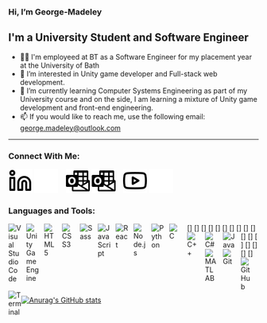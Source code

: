 ### Hi, I’m George-Madeley

## I'm a University Student and Software Engineer

- 🧑‍💻 I'm employeed at BT as a Software Engineer for my placement year at the University of Bath
- 👀 I’m interested in Unity game developer and Full-stack web development.
- 🌱 I’m currently learning Computer Systems Engineering as part of my University course and on the side, I am learning a mixture of Unity game development and front-end engineering.
- 📫 If you would like to reach me, use the following email: <george.madeley@outlook.com>

---

### Connect With Me:

[![website](./img/linkedin-light.svg)](www.linkedin.com/in/georgemadeleybathcompsyseng#gh-light-mode-only)
[![website](./img/linkedin-dark.svg)](www.linkedin.com/in/georgemadeleybathcompsyseng#gh-dark-mode-only)
&nbsp;&nbsp;
[![website](./img/outlook-light.svg)](george.madeley@outlook.com#gh-light-mode-only)
[![website](./img/outlook-dark.svg)](george.madeley@outlook.com#gh-dark-mode-only)
&nbsp;&nbsp;
[![website](./img/youtube-light.svg)](https://www.youtube.com/channel/UCEN60Gb1Xq7Z_tlz2pfQUwA#gh-light-mode-only)
[![website](./img/youtube-dark.svg)](https://www.youtube.com/channel/UCEN60Gb1Xq7Z_tlz2pfQUwA#gh-dark-mode-only)

### Languages and Tools:

[<img align="left" alt="Visual Studio Code" width="26px" src="https://cdn.jsdelivr.net/gh/devicons/devicon/icons/vscode/vscode-original.svg" style="padding-right:10px;" />]
[<img align="left" alt="Unity Game Engine" width="26px" src="https://cdn.jsdelivr.net/gh/devicons/devicon/icons/unity/unity-original.svg" style="padding-right:10px;" />]
[<img align="left" alt="HTML5" width="26px" src="https://cdn.jsdelivr.net/gh/devicons/devicon/icons/html5/html5-original.svg" style="padding-right:10px;" />]
[<img align="left" alt="CSS3" width="26px" src="https://cdn.jsdelivr.net/gh/devicons/devicon/icons/css3/css3-original.svg" style="padding-right:10px;" />]
[<img align="left" alt="Sass" width="26px" src="https://cdn.jsdelivr.net/gh/devicons/devicon/icons/sass/sass-original.svg" style="padding-right:10px;" />]
[<img align="left" alt="JavaScript" width="26px" src="https://cdn.jsdelivr.net/gh/devicons/devicon/icons/javascript/javascript-original.svg" style="padding-right:10px;" />]
[<img align="left" alt="React" width="26px" src="https://cdn.jsdelivr.net/gh/devicons/devicon/icons/react/react-original.svg" style="padding-right:10px;" />]
[<img align="left" alt="Node.js" width="26px" src="https://cdn.jsdelivr.net/gh/devicons/devicon/icons/nodejs/nodejs-original.svg" style="padding-right:10px;" />]
[<img align="left" alt="Python" width="26px" src="https://cdn.jsdelivr.net/gh/devicons/devicon/icons/python/python-original.svg" style="padding-right:10px;" />]
[<img align="left" alt="C" width="26px" src="https://cdn.jsdelivr.net/gh/devicons/devicon/icons/c/c-original.svg" style="padding-right:10px;" />]
[<img align="left" alt="C++" width="26px" src="https://cdn.jsdelivr.net/gh/devicons/devicon/icons/cplusplus/cplusplus-original.svg" style="padding-right:10px;" />]
[<img align="left" alt="C#" width="26px" src="https://cdn.jsdelivr.net/gh/devicons/devicon/icons/csharp/csharp-original.svg" style="padding-right:10px;" />]
[<img align="left" alt="Java" width="26px" src="https://cdn.jsdelivr.net/gh/devicons/devicon/icons/java/java-original.svg" style="padding-right:10px;" />]
[<img align="left" alt="MATLAB" width="26px" src="https://cdn.jsdelivr.net/gh/devicons/devicon/icons/matlab/matlab-original.svg" style="padding-right:10px;" />]
[<img align="left" alt="Git" width="26px" src="https://cdn.jsdelivr.net/gh/devicons/devicon/icons/git/git-original.svg" style="padding-right:10px;" />]
[<img align="left" alt="GitHub" width="26px" src="https://user-images.githubusercontent.com/3369400/139447912-e0f43f33-6d9f-45f8-be46-2df5bbc91289.png" style="padding-right:10px;" />]
[<img align="left" alt="Terminal" width="26px" src="./img/terminal-light.svg" />]

<br />
<br />

---

[![Anurag's GitHub stats](https://github-readme-stats.vercel.app/api?username=George-Madeley)](https://github.com/anuraghazra/github-readme-stats)

<!---
George-Madeley/George-Madeley is a ✨ special ✨ repository because its `README.md` (this file) appears on your GitHub profile.
You can click the Preview link to take a look at your changes.
--->
